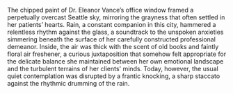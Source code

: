 The chipped paint of Dr. Eleanor Vance’s office window framed a perpetually overcast Seattle sky, mirroring the grayness that often settled in her patients’ hearts.  Rain, a constant companion in this city, hammered a relentless rhythm against the glass, a soundtrack to the unspoken anxieties simmering beneath the surface of her carefully constructed professional demeanor.  Inside, the air was thick with the scent of old books and faintly floral air freshener, a curious juxtaposition that somehow felt appropriate for the delicate balance she maintained between her own emotional landscape and the turbulent terrains of her clients' minds.  Today, however, the usual quiet contemplation was disrupted by a frantic knocking, a sharp staccato against the rhythmic drumming of the rain.
